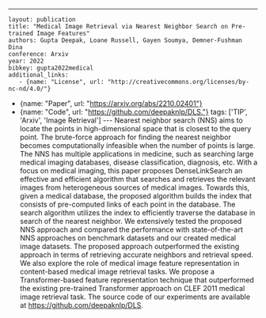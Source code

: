 ---
    layout: publication
    title: "Medical Image Retrieval via Nearest Neighbor Search on Pre-trained Image Features"
    authors: Gupta Deepak, Loane Russell, Gayen Soumya, Demner-Fushman Dina
    conference: Arxiv
    year: 2022
    bibkey: gupta2022medical
    additional_links:
       - {name: "License", url: "http://creativecommons.org/licenses/by-nc-nd/4.0/"}
   - {name: "Paper", url: "https://arxiv.org/abs/2210.02401"}
   - {name: "Code", url: "https://github.com/deepaknlp/DLS."}
    tags: ['TIP', 'Arxiv', 'Image Retrieval']
    ---
    Nearest neighbor search (NNS) aims to locate the points in high-dimensional space that is closest to the query point. The brute-force approach for finding the nearest neighbor becomes computationally infeasible when the number of points is large. The NNS has multiple applications in medicine, such as searching large medical imaging databases, disease classification, diagnosis, etc. With a focus on medical imaging, this paper proposes DenseLinkSearch an effective and efficient algorithm that searches and retrieves the relevant images from heterogeneous sources of medical images. Towards this, given a medical database, the proposed algorithm builds the index that consists of pre-computed links of each point in the database. The search algorithm utilizes the index to efficiently traverse the database in search of the nearest neighbor. We extensively tested the proposed NNS approach and compared the performance with state-of-the-art NNS approaches on benchmark datasets and our created medical image datasets. The proposed approach outperformed the existing approach in terms of retrieving accurate neighbors and retrieval speed. We also explore the role of medical image feature representation in content-based medical image retrieval tasks. We propose a Transformer-based feature representation technique that outperformed the existing pre-trained Transformer approach on CLEF 2011 medical image retrieval task. The source code of our experiments are available at https://github.com/deepaknlp/DLS.
